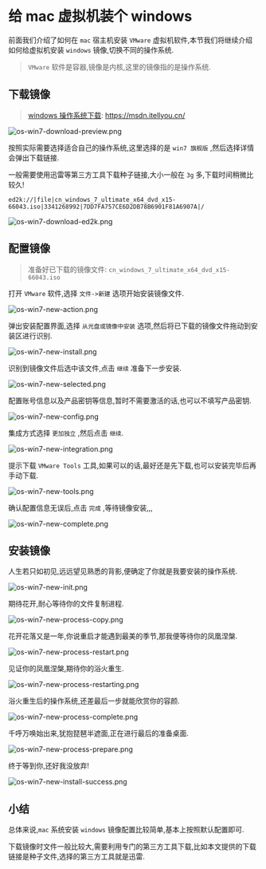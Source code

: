 # 给 mac 虚拟机装个 windows

前面我们介绍了如何在 `mac` 宿主机安装 `VMware` 虚拟机软件,本节我们将继续介绍如何给虚拟机安装 `windows` 镜像,切换不同的操作系统.

> `VMware` 软件是容器,镜像是内核,这里的镜像指的是操作系统.

## 下载镜像

> [windows 操作系统下载](https://msdn.itellyou.cn/): https://msdn.itellyou.cn/

![os-win7-download-preview.png](./images/os-win7-download-preview.png)

按照实际需要选择适合自己的操作系统,这里选择的是 `win7 旗舰版` ,然后选择详情会弹出下载链接.

一般需要使用迅雷等第三方工具下载种子链接,大小一般在 `3g` 多,下载时间稍微比较久!

```
ed2k://|file|cn_windows_7_ultimate_x64_dvd_x15-66043.iso|3341268992|7DD7FA757CE6D2DB78B6901F81A6907A|/
```

![os-win7-download-ed2k.png](./images/os-win7-download-ed2k.png)

## 配置镜像

> 准备好已下载的镜像文件: `cn_windows_7_ultimate_x64_dvd_x15-66043.iso` 

打开 `VMware` 软件,选择 `文件->新建` 选项开始安装镜像文件.

![os-win7-new-action.png](./images/os-win7-new-action.png)

弹出安装配置界面,选择 `从光盘或镜像中安装` 选项,然后将已下载的镜像文件拖动到安装区进行识别.

![os-win7-new-install.png](./images/os-win7-new-install.png)

识别到镜像文件后选中该文件,点击 `继续` 准备下一步安装.

![os-win7-new-selected.png](./images/os-win7-new-selected.png)

配置账号信息以及产品密钥等信息,暂时不需要激活的话,也可以不填写产品密钥.

![os-win7-new-config.png](./images/os-win7-new-config.png)

集成方式选择 `更加独立` ,然后点击 `继续`.

![os-win7-new-integration.png](./images/os-win7-new-integration.png)

提示下载 `VMware Tools` 工具,如果可以的话,最好还是先下载,也可以安装完毕后再手动下载.

![os-win7-new-tools.png](./images/os-win7-new-tools.png)

确认配置信息无误后,点击 `完成` ,等待镜像安装,,,

![os-win7-new-complete.png](./images/os-win7-new-complete.png)

## 安装镜像

人生若只如初见,远远望见熟悉的背影,便确定了你就是我要安装的操作系统.

![os-win7-new-init.png](./images/os-win7-new-init.png)

期待花开,耐心等待你的文件复制进程.

![os-win7-new-process-copy.png](./images/os-win7-new-process-copy.png)

花开花落又是一年,你说重启才能遇到最美的季节,那我便等待你的凤凰涅槃.

![os-win7-new-process-restart.png](./images/os-win7-new-process-restart.png)

见证你的凤凰涅槃,期待你的浴火重生.

![os-win7-new-process-restarting.png](./images/os-win7-new-process-restarting.png)

浴火重生后的操作系统,还差最后一步就能欣赏你的容颜.

![os-win7-new-process-complete.png](./images/os-win7-new-process-complete.png)

千呼万唤始出来,犹抱琵琶半遮面,正在进行最后的准备桌面.

![os-win7-new-process-prepare.png](./images/os-win7-new-process-prepare.png)

终于等到你,还好我没放弃!

![os-win7-new-install-success.png](./images/os-win7-new-install-success.png)

## 小结

总体来说,`mac` 系统安装 `windows` 镜像配置比较简单,基本上按照默认配置即可.

下载镜像时文件一般比较大,需要利用专门的第三方工具下载,比如本文提供的下载链接是种子文件,选择的第三方工具就是迅雷.


